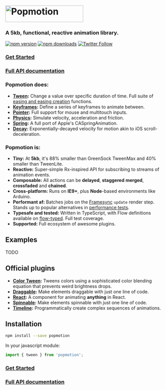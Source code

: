 # <a href="https://popmotion.io"><img src="https://cloud.githubusercontent.com/assets/7850794/21642571/1910a15e-d27b-11e6-84c7-19e88e207c14.png" height="52" width="243" alt="Popmotion" /></a>

### A **5kb**, **functional**, **reactive** animation library.

[![npm version](https://img.shields.io/npm/v/popmotion.svg?style=flat-square)](https://www.npmjs.com/package/popmotion)
[![npm downloads](https://img.shields.io/npm/dm/popmotion.svg?style=flat-square)](https://www.npmjs.com/package/popmotion)
[![Twitter Follow](https://img.shields.io/twitter/follow/espadrine.svg?style=social&label=Follow)](http://twitter.com/popmotionjs)

### [Get Started](https://popmotion.io/learn/get-started)
### [Full API documentation](https://popmotion.io/api)

### Popmotion does:
- **[Tween](https://popmotion.io/api/tween):** Change a value over specific duration of time. Full suite of [easing and easing creation](https://popmotion.io/api/easing) functions.
- **[Keyframes](https://popmotion.io/api/keyframes):** Define a series of keyframes to animate between.
- **[Pointer](https://popmotion.io/api/pointer):** Full support for mouse and multitouch inputs.
- **[Physics](https://popmotion.io/api/physics):** Simulate velocity, acceleration and friction.
- **[Spring](https://popmotion.io/api/spring):** A full port of Apple's CASpringAnimation.
- **[Decay](https://popmotion.io/api/decay):** Exponentially-decayed velocity for motion akin to iOS scroll-deceleration.

### Popmotion is:
- **Tiny:** At **5kb**, it's 88% smaller than GreenSock TweenMax and 40% smaller than TweenLite.
- **Reactive:** Super-simple Rx-inspired API for subscribing to streams of animation events.
- **Composable:** All actions can be **delayed**, **staggered** **merged**, **crossfaded** and **chained**.
- **Cross-platform:** Runs on **IE9+**, plus **Node**-based environments like Arduino.
- **Performant af:** Batches jobs on the [Framesync](https://github.com/popmotion/framesync) `update` render step. Stands up to popular alternatives in [performance tests](http://codepen.io/popmotion/pen/zNYXmR).
- **Typesafe and tested:** Written in TypeScript, with Flow definitions available on [flow-typed](https://github.com/flowtype/flow-typed). Full test coverage.
- **Supported:** Full ecosystem of awesome plugins.

## Examples
TODO

## Official plugins
- **[Color Tween](https://popmotion.io/api/color-tween):** Tweens colors using a sophisticated color blending equation that prevents weird brightness drops.
- **[Draggable](https://popmotion.io/api/draggable):** Make elements draggable with just one line of code.
- **[React](https://popmotion.io/api/react):** A component for animating **anything** in React. 
- **[Spinnable](https://popmotion.io/api/spinnable):** Make elements spinnable with just one line of code.
- **[Timeline](https://popmotion.io/api/timeline):** Programmatically create complex sequences of animations.

## Installation

```bash
npm install --save popmotion
```

In your javascript module:

```javascript
import { tween } from 'popmotion';
```

### [Get Started](https://popmotion.io/learn/get-started)
### [Full API documentation](https://popmotion.io/api)
